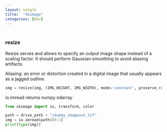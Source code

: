 ```yaml
---
layout: single
title:  "Skimage"
categories: [Dev]
---
```


### <br>resize

Resize serves and allows to specify an output image shape instead of a scaling factor. It should perform Gaussian smoothing to avoid aliasing artifacts.

Aliasing: an error or distortion created in a digital image that usually appears as a jagged outline.

```python
img = resize(img, (IMG_HEIGHT, IMG_WIDTH), mode='constant', preserve_range=True)
```



io.imread returns numpy ndarray

```python
from skimage import io, transform, color

path = drive_path + "/dummy_imageout.tif"
img = io.imread(path)[0:1]
print(type(img))
```

